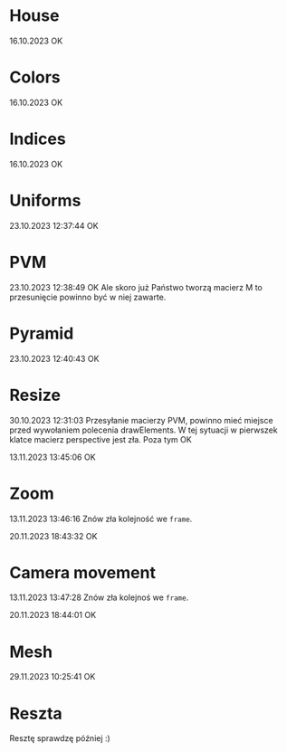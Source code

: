 # House

16.10.2023 OK

# Colors

16.10.2023 OK

# Indices

16.10.2023 OK

# Uniforms

23.10.2023 12:37:44 OK

# PVM

23.10.2023 12:38:49 OK
Ale skoro już Państwo tworzą macierz M to przesunięcie powinno być w niej zawarte. 

# Pyramid

23.10.2023 12:40:43 OK


# Resize

30.10.2023 12:31:03 
Przesyłanie macierzy PVM, powinno mieć miejsce przed wywołaniem polecenia drawElements. W tej sytuacji w pierwszek klatce macierz perspective jest zła.
Poza tym OK

13.11.2023 13:45:06 OK

# Zoom

13.11.2023 13:46:16
Znów zła kolejność we `frame`. 

20.11.2023 18:43:32 OK

# Camera movement

13.11.2023 13:47:28
Znów zła kolejnoś we `frame`. 

20.11.2023 18:44:01 OK

# Mesh

29.11.2023 10:25:41 OK

# Reszta

Resztę sprawdzę później :) 


